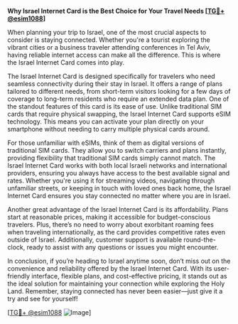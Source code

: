 **Why Israel Internet Card is the Best Choice for Your Travel Needs [[TG💪+ @esim1088](https://t.me/s/esim1088)]**

When planning your trip to Israel, one of the most crucial aspects to consider is staying connected. Whether you're a tourist exploring the vibrant cities or a business traveler attending conferences in Tel Aviv, having reliable internet access can make all the difference. This is where the Israel Internet Card comes into play.

The Israel Internet Card is designed specifically for travelers who need seamless connectivity during their stay in Israel. It offers a range of plans tailored to different needs, from short-term visitors looking for a few days of coverage to long-term residents who require an extended data plan. One of the standout features of this card is its ease of use. Unlike traditional SIM cards that require physical swapping, the Israel Internet Card supports eSIM technology. This means you can activate your plan directly on your smartphone without needing to carry multiple physical cards around.

For those unfamiliar with eSIMs, think of them as digital versions of traditional SIM cards. They allow you to switch carriers and plans instantly, providing flexibility that traditional SIM cards simply cannot match. The Israel Internet Card works with both local Israeli networks and international providers, ensuring you always have access to the best available signal and rates. Whether you're using it for streaming videos, navigating through unfamiliar streets, or keeping in touch with loved ones back home, the Israel Internet Card ensures you stay connected no matter where you are in Israel.

Another great advantage of the Israel Internet Card is its affordability. Plans start at reasonable prices, making it accessible for budget-conscious travelers. Plus, there’s no need to worry about exorbitant roaming fees when traveling internationally, as the card provides competitive rates even outside of Israel. Additionally, customer support is available round-the-clock, ready to assist with any questions or issues you might encounter.

In conclusion, if you’re heading to Israel anytime soon, don’t miss out on the convenience and reliability offered by the Israel Internet Card. With its user-friendly interface, flexible plans, and cost-effective pricing, it stands out as the ideal solution for maintaining your connection while exploring the Holy Land. Remember, staying connected has never been easier—just give it a try and see for yourself! 

[[TG💪+ @esim1088](https://t.me/s/esim1088) ![Image](https://i.postimg.cc/Y0z9fWf4/image.png)]